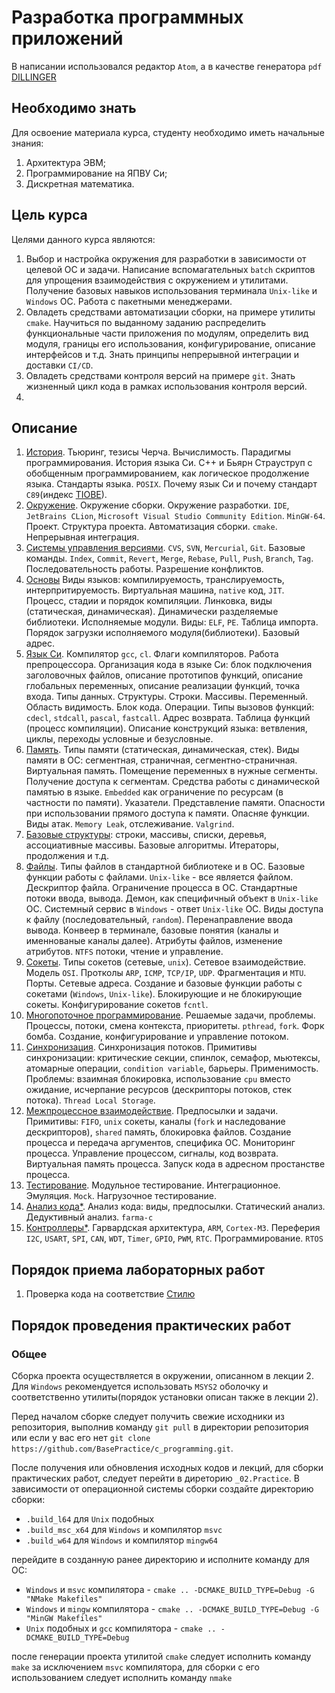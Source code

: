 # Разработка программных приложений

В написании использовался редактор `Atom`, а в качестве генератора `pdf` [DILLINGER](https://dillinger.io/)

## Необходимо знать

Для освоение материала курса, студенту необходимо иметь начальные знания:
1. Архитектура ЭВМ;
2. Программирование на ЯПВУ Си;
3. Дискретная математика.

## Цель курса

Целями данного курса являются:
1. Выбор и настройка окружения для разработки в зависимости от целевой ОС и задачи. Написание вспомагательных `batch` скриптов для упрощения взаимодействия с окружением и утилитами. Получение базовых навыков использования терминала `Unix-like` и `Windows` ОС. Работа с пакетными менеджерами.
2. Овладеть средствами автоматизации сборки, на примере утилиты `cmake`. Научиться по выданному заданию распределить функциональные части приложения по модулям, определить вид модуля, границы его использования, конфигурирование, описание интерфейсов и т.д. Знать принципы непрерывной интеграции и доставки `CI/CD`.
3. Овладеть средствами контроля версий на примере `git`. Знать жизненный цикл кода в рамках использования контроля версий.
4.

## Описание

1. [История](00.History/00.History.md). Тьюринг, тезисы Черча. Вычислимость. Парадигмы программирования. История языка Си. С++ и Бьярн Страуструп с обобщенным программированием, как логическое продолжение языка. Стандарты языка. `POSIX`. Почему язык Си и почему стандарт `C89`(индекс [TIOBE](https://www.tiobe.com/tiobe-index)).
2. [Окружение](01.Environment/01.Environment.md). Окружение сборки. Окружение разработки. `IDE`, `JetBrains CLion`, `Microsoft Visual Studio Community Edition`. `MinGW-64`. Проект. Структура проекта. Автоматизация сборки. `cmake`. Непрерывная интеграция.
3. [Системы управления версиями](02.VerControlSystem/02.VerControlSystem.md). `CVS`, `SVN`, `Mercurial`, `Git`. Базовые команды. `Index`, `Commit`, `Revert`, `Merge`, `Rebase`, `Pull`, `Push`, `Branch`, `Tag`. Последовательность работы. Разрешение конфликтов.
4. [Основы](03.SystemOS/03.SystemOS.md) Виды языков: компилируемость, транслируемость, интерпритируемость. Виртуальная машина, `native` код, `JIT`. Процесс, стадии и порядок компиляции. Линковка, виды (статическая, динамическая). Динамически разделяемые библиотеки. Исполняемые модули. Виды: `ELF`, `PE`. Таблица импорта. Порядок загрузки исполняемого модуля(библиотеки). Базовый адрес.
5. [Язык Си](04.Language/04.Language.md). Компилятор `gcc`, `cl`. Флаги компиляторов. Работа препроцессора. Организация кода в языке Си: блок подключения заголовочных файлов, описание прототипов функций, описание глобальных переменных, описание реализации функций, точка входа. Типы данных. Структуры. Строки. Массивы. Переменный. Область видимость. Блок кода. Операции. Типы вызовов функций: `cdecl`, `stdcall`, `pascal`, `fastcall`. Адрес возврата. Таблица функций (процесс компиляции). Описание конструкций языка: ветвления, циклы, переходы условные и безусловные.
6. [Память](05.Memory/05.Memory.md). Типы памяти (статическая, динамическая, стек). Виды памяти в ОС: сегментная, страничная, сегментно-страничная. Виртуальная память. Помещение переменных в нужные сегменты. Получение доступа к сегментам. Средства работы с динамической памятью в языке. `Embedded` как ограничение по ресурсам (в частности по памяти). Указатели. Представление памяти. Опасности при использовании прямого доступа к памяти. Опасняе функции. Виды атак. `Memory Leak`, отслеживание. `Valgrind`.
7. [Базовые структуры](06.BaseStruct/06.BaseStruct.md): строки, массивы, списки, деревья, ассоциативные массивы. Базовые алгоритмы. Итераторы, продолжения и т.д.
8. [Файлы](07.File/07.File.md). Типы файлов в стандартной библиотеке и в ОС. Базовые функции работы с файлами. `Unix-like` - все является файлом. Дескриптор файла. Ограничение процесса в ОС. Стандартные потоки ввода, вывода. Демон, как специфичный объект в `Unix-like` ОС. Системный сервис в `Windows` - ответ `Unix-like` ОС. Виды доступа к файлу (последовательный, `random`). Перенаправление ввода вывода. Конвеер в терминале, базовые понятия (каналы и именнованые каналы далее). Атрибуты файлов, изменение атрибутов. `NTFS` потоки, чтение и управление.
9. [Сокеты](08.Socket/08.Socket.md). Типы сокетов (сетевые, `unix`). Сетевое взаимодействие. Модель `OSI`. Протколы `ARP`, `ICMP`, `TCP/IP`, `UDP`. Фрагментация и `MTU`. Порты. Сетевые адреса. Создание и базовые функции работы с сокетами (`Windows`, `Unix-like`). Блокирующие и не блокирующие сокеты. Конфигурирование сокетов `fcntl`.
10. [Многопоточное программирование](09.Multithreading/09.Multithreading.md). Решаемые задачи, проблемы. Процессы, потоки, смена контекста, приоритеты. `pthread`, `fork`. Форк бомба. Создание, конфигурирование и управление потоком.
11. [Синхронизация](10.Synchronize/10.Synchronize.md). Синхронизация потоков. Примитивы синхронизации: критические секции, спинлок, семафор, мьютексы, атомарные операции, `condition variable`, барьеры. Применимость. Проблемы: взаимная блокировка, использование `cpu` вместо ожидание, исчерпание ресурсов (дескрипторы потоков, стек потока). `Thread Local Storage`.
12. [Межпроцессное взаимодействие](11.Process/11.Process.md). Предпосылки и задачи. Примитивы: `FIFO`, `unix` сокеты, каналы (`fork` и наследование дескрипторов), `shared` память, блокировка файлов. Создание процесса и передача аргументов, специфика ОС. Мониторинг процесса. Управление процессом, сигналы, код возврата. Виртуальная память процесса. Запуск кода в адресном простанстве процесса.
13. [Тестирование](12.Testing/12.Testing.md). Модульное тестирование. Интеграционное. Эмуляция. `Mock`. Нагрузочное тестирование.
14. [Анализ кода*](13.Analyze/13.Analyze.md). Анализ кода: виды, предпосылки. Статический анализ. Дедуктивный анализ. `farma-c`
15. [Контроллеры*](14.STM/14.STM.md). Гарвардская архитектура, `ARM`, `Cortex-M3`. Переферия `I2C`, `USART`, `SPI`, `CAN`, `WDT`, `Timer`, `GPIO`, `PWM`, `RTC`. Программирование. `RTOS`

## Порядок приема лабораторных работ

1. Проверка кода на соответствие [Стилю](-1.CodeStyle/-1.CodeStyle.md)

## Порядок проведения практических работ

### Общее

Сборка проекта осуществляется в окружении, описанном в лекции 2. Для `Windows` рекомендуется использовать `MSYS2` оболочку и соответственно утилиты(порядок установки описан также в лекции 2).

Перед началом сборке следует получить свежие исходники из репозитория, выполнив команду `git pull` в директории репозитория или если у вас его нет `git clone https://github.com/BasePractice/c_programming.git`.

После получения или обновления исходных кодов и лекций, для сборки практических работ, следует перейти в диреторию `_02.Practice`. В зависимости от операционной системы сборки создайте директорию сборки:

* `.build_l64` для `Unix` подобных
* `.build_msc_x64` для `Windows` и компилятор `msvc`
* `.build_w64` для `Windows` и компилятор `mingw64`

перейдите в созданную ранее директорию и исполните команду для ОС:

* `Windows` и `msvc` компилятора - `cmake .. -DCMAKE_BUILD_TYPE=Debug -G "NMake Makefiles"`
* `Windows` и `mingw` компилятора - `cmake .. -DCMAKE_BUILD_TYPE=Debug -G "MinGW Makefiles"` 
* `Unix` подобных и `gcc` компилятора - `cmake .. -DCMAKE_BUILD_TYPE=Debug`

после генерации проекта утилитой `cmake` следует исполнить команду `make` за исключением `msvc` компилятора, для сборки с его использованием следует исполнить команду `nmake`



